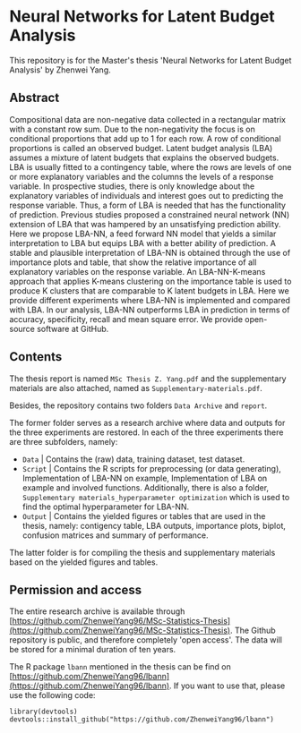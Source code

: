 # Neural Networks for Latent Budget Analysis

This repository is for the Master's thesis 'Neural Networks for Latent Budget Analysis' by Zhenwei Yang. 

## Abstract

Compositional data are non-negative data collected in a rectangular matrix with a constant row sum. Due to the non-negativity the focus is on conditional proportions that add up to 1 for each row. A row of conditional proportions is called an observed budget. Latent budget analysis (LBA) assumes a mixture of latent budgets that explains the observed budgets. LBA is usually fitted to a contingency table, where the rows are levels of one or more explanatory variables and the columns the levels of a response variable. In prospective studies, there is only knowledge about the explanatory variables of individuals and interest goes out to predicting the response variable. Thus, a form of LBA is needed that has the functionality of prediction. Previous studies proposed a constrained neural network (NN) extension of LBA that was hampered by an unsatisfying prediction ability. Here we propose LBA-NN, a feed forward NN model that yields a similar interpretation to LBA but equips LBA with a better ability of prediction. A stable and plausible interpretation of LBA-NN is obtained through the use of importance plots and table, that show the relative importance of all explanatory variables on the response variable. An LBA-NN-K-means approach that applies K-means clustering on the importance table is used to produce K clusters that are comparable to K latent budgets in LBA. Here we provide different experiments where LBA-NN is implemented and compared with LBA. In our analysis, LBA-NN outperforms LBA in prediction in terms of accuracy, specificity, recall and mean square error. We provide open-source software at GitHub.

## Contents

The thesis report is named `MSc Thesis Z. Yang.pdf` and the supplementary materials are also attached, named as `Supplementary-materials.pdf`.

Besides, the repository contains two folders `Data Archive` and `report`. 

The former folder serves as a research archive where data and outputs for the three experiments are restored. In each of the three experiments there are three subfolders, namely:

- `Data` | Contains the (raw) data, training dataset, test dataset.
- `Script` | Contains the R scripts for preprocessing (or data generating), Implementation of LBA-NN on example, Implementation of LBA on example and involved functions. Additionally, there is also a folder, `Supplementary materials_hyperparameter optimization` which is used to find the optimal hyperparameter for LBA-NN.
- `Output` | Contains the yielded figures or tables that are used in the thesis, namely: contigency table, LBA outputs, importance plots, biplot, confusion matrices and summary of performance.

The latter folder is for compiling the thesis and supplementary materials based on the yielded figures and tables.

## Permission and access

The entire research archive is available through [https://github.com/ZhenweiYang96/MSc-Statistics-Thesis](https://github.com/ZhenweiYang96/MSc-Statistics-Thesis). The Github repository is public, and therefore completely 'open access'. The data will be stored for a minimal duration of ten years.

The R package `lbann` mentioned in the thesis can be find on [https://github.com/ZhenweiYang96/lbann](https://github.com/ZhenweiYang96/lbann). If you want to use that, please use the following code:

``library(devtools)
devtools::install_github("https://github.com/ZhenweiYang96/lbann")``
